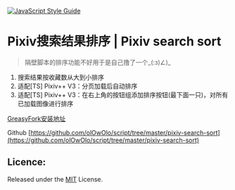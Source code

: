 [![JavaScript Style Guide](https://img.shields.io/badge/code_style-standard-brightgreen.svg)](https://standardjs.com)
# Pixiv搜索结果排序 | Pixiv search sort
> 隔壁脚本的排序功能不好用于是自己撸了一个_(:з)∠)_
1. 搜索结果按收藏数从大到小排序
2. 适配[TS] Pixiv++ V3：分页加载后自动排序
3. 适配[TS] Pixiv++ V3：在右上角的按钮组添加排序按钮(最下面一只)，对所有已加载图像进行排序

[GreasyFork安装地址](https://greasyfork.org/zh-CN/scripts/32008-pixiv搜索结果排序-pixiv-search-sort)

Github [https://github.com/olOwOlo/script/tree/master/pixiv-search-sort](https://github.com/olOwOlo/script/tree/master/pixiv-search-sort)
## Licence:
Released under the [MIT](https://opensource.org/licenses/MIT) License.